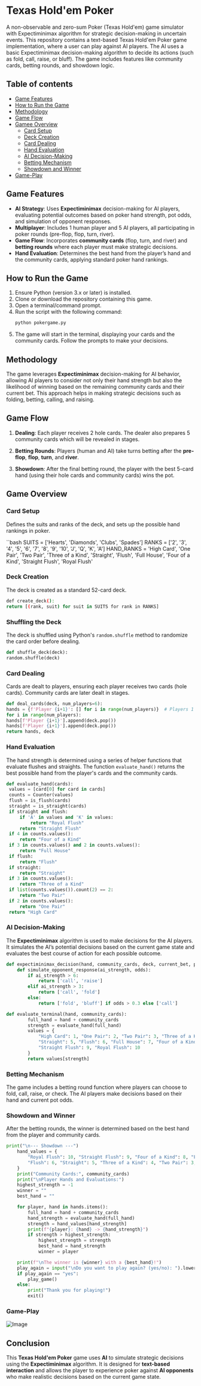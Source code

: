 # Texas Hold'em Poker

A non-observable and zero-sum Poker (Texas Hold'em) game simulator with Expectiminimax algorithm for strategic decision-making in uncertain events. This repository contains a text-based Texas Hold'em Poker game implementation, where a user can play against AI players. The AI uses a basic Expectiminimax decision-making algorithm to decide its actions (such as fold, call, raise, or bluff). The game includes features like community cards, betting rounds, and showdown logic.

## Table of contents

- [Game Features](#game-features)
- [How to Run the Game](#how-to-run-the-game)
- [Methodology](#methodology)
- [Game Flow](#game-flow)
- [Gamee Overview](#Game-overview)
    - [Card Setup](#card-setup)
    - [Deck Creation](#deck-creation)
    - [Card Dealing](#card-dealing)
    - [Hand Evaluation](#hand-evaluation)
    - [AI Decision-Making](#ai-decision-making)
    - [Betting Mechanism](#betting-mechanism)
    - [Showdown and Winner](#showdown-and-winner)
- [Game-Play](#game-play)

## Game Features

- **AI Strategy**: Uses **Expectiminimax** decision-making for AI players, evaluating potential outcomes based on poker hand strength, pot odds, and simulation of opponent responses.
- **Multiplayer**: Includes 1 human player and 5 AI players, all participating in poker rounds (pre-flop, flop, turn, river).
- **Game Flow**: Incorporates **community cards** (flop, turn, and river) and **betting rounds** where each player must make strategic decisions.
- **Hand Evaluation**: Determines the best hand from the player’s hand and the community cards, applying standard poker hand rankings.

## How to Run the Game

1. Ensure Python (version 3.x or later) is installed.
2. Clone or download the repository containing this game.
3. Open a terminal/command prompt.
4. Run the script with the following command:
   ```bash
   python pokergame.py
5. The game will start in the terminal, displaying your cards and the community cards. Follow the prompts to make your decisions.

## Methodology

The game leverages **Expectiminimax** decision-making for AI behavior, allowing AI players to consider not only their hand strength but also the likelihood of winning based on the remaining community cards and their current bet. This approach helps in making strategic decisions such as folding, betting, calling, and raising.

## Game Flow

1. **Dealing**: Each player receives 2 hole cards. The dealer also prepares 5 community cards which will be revealed in stages.

2. **Betting Rounds**: Players (human and AI) take turns betting after the **pre-flop**, **flop**, **turn**, and **river**.

3. **Showdown**: After the final betting round, the player with the best 5-card hand (using their hole cards and community cards) wins the pot.

## Game Overview

### **Card Setup**
Defines the suits and ranks of the deck, and sets up the possible hand rankings in poker.

   ``bash
   SUITS = ['Hearts', 'Diamonds', 'Clubs', 'Spades']
   RANKS = ['2', '3', '4', '5', '6', '7', '8', '9', '10', 'J', 'Q', 'K', 'A']
   HAND_RANKS = 'High Card', 'One Pair', 'Two Pair', 'Three of a Kind', 'Straight', 'Flush', 'Full House', 'Four of a Kind', 'Straight Flush', 'Royal Flush'

### **Deck Creation**
The deck is created as a standard 52-card deck.

   ```bash
   def create_deck():
   return [(rank, suit) for suit in SUITS for rank in RANKS]
```
### **Shuffling the Deck**
The deck is shuffled using Python's `random.shuffle` method to randomize the card order before dealing.

   ```python
   def shuffle_deck(deck):
   random.shuffle(deck)
```
### **Card Dealing**
Cards are dealt to players, ensuring each player receives two cards (hole cards). Community cards are later dealt in stages.

   ```python
   def deal_cards(deck, num_players=6):
   hands = {f'Player {i+1}': [] for i in range(num_players)}  # Players 1 to 6
   for i in range(num_players):
   hands[f'Player {i+1}'].append(deck.pop())
   hands[f'Player {i+1}'].append(deck.pop())
   return hands, deck
```
### **Hand Evaluation**
The hand strength is determined using a series of helper functions that evaluate flushes and straights. The function `evaluate_hand()` returns the best possible hand from the player's cards and the community cards.

   ```python
   def evaluate_hand(cards):
    values = [card[0] for card in cards]
    counts = Counter(values)
    flush = is_flush(cards)
    straight = is_straight(cards)
    if straight and flush:
        if 'A' in values and 'K' in values:
            return "Royal Flush"
        return "Straight Flush"
    if 4 in counts.values():
        return "Four of a Kind"
    if 3 in counts.values() and 2 in counts.values():
        return "Full House"
    if flush:
        return "Flush"
    if straight:
        return "Straight"
    if 3 in counts.values():
        return "Three of a Kind"
    if list(counts.values()).count(2) == 2:
        return "Two Pair"
    if 2 in counts.values():
        return "One Pair"
    return "High Card"
```
### **AI Decision-Making**
The **Expectiminimax** algorithm is used to make decisions for the AI players. It simulates the AI’s potential decisions based on the current game state and evaluates the best course of action for each possible outcome.

```python
def expectiminimax_decision(hand, community_cards, deck, current_bet, pot, depth=2):
    def simulate_opponent_response(ai_strength, odds):
        if ai_strength > 6:
            return ['call', 'raise']
        elif ai_strength > 3:
            return ['call', 'fold']
        else:
            return ['fold', 'bluff'] if odds > 0.3 else ['call']

def evaluate_terminal(hand, community_cards):
        full_hand = hand + community_cards
        strength = evaluate_hand(full_hand)
        values = {
            "High Card": 1, "One Pair": 2, "Two Pair": 3, "Three of a Kind": 4,
            "Straight": 5, "Flush": 6, "Full House": 7, "Four of a Kind": 8,
            "Straight Flush": 9, "Royal Flush": 10
        }
        return values[strength]
```
### **Betting Mechanism**
The game includes a betting round function where players can choose to fold, call, raise, or check. The AI players make decisions based on their hand and current pot odds.

### **Showdown and Winner**
After the betting rounds, the winner is determined based on the best hand from the player and community cards.

```python
print("\n--- Showdown ---")
    hand_values = {
        "Royal Flush": 10, "Straight Flush": 9, "Four of a Kind": 8, "Full House": 7,
        "Flush": 6, "Straight": 5, "Three of a Kind": 4, "Two Pair": 3, "One Pair": 2, "High Card": 1
    }
    print("Community Cards:", community_cards)
    print("\nPlayer Hands and Evaluations:")
    highest_strength = -1
    winner = ""
    best_hand = ""

    for player, hand in hands.items():
        full_hand = hand + community_cards
        hand_strength = evaluate_hand(full_hand)
        strength = hand_values[hand_strength]
        print(f"{player}: {hand} -> {hand_strength}")
        if strength > highest_strength:
            highest_strength = strength
            best_hand = hand_strength
            winner = player

    print(f"\nThe winner is {winner} with a {best_hand}!")
    play_again = input("\nDo you want to play again? (yes/no): ").lower()
    if play_again == "yes":
        play_game()
    else:
        print("Thank you for playing!")
        exit()
```
### **Game-Play**
![Image](https://github.com/user-attachments/assets/2a3bfc4e-ba42-45b5-88eb-6d9d05cf7662)

## Conclusion

This **Texas Hold'em Poker** game uses **AI** to simulate strategic decisions using the **Expectiminimax** algorithm. It is designed for **text-based interaction** and allows the player to experience poker against **AI opponents** who make realistic decisions based on the current game state.

